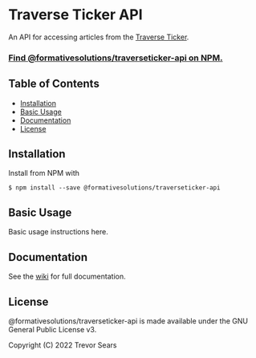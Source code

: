 # Traverse Ticker API

An API for accessing articles from the
[Traverse Ticker](https://www.traverseticker.com/).

### [Find @formativesolutions/traverseticker-api on NPM.](https://www.npmjs.com/package/formativesolutions/traverseticker-api)

## Table of Contents

 - [Installation](#installation)
 - [Basic Usage](#basic-usage)
 - [Documentation](#documentation)
 - [License](#license)

## Installation

Install from NPM with

```
$ npm install --save @formativesolutions/traverseticker-api
```

## Basic Usage

Basic usage instructions here.

## Documentation

See the [wiki](https://github.com/formativesolutions/traverseticker-api/wiki)
for full documentation.

## License

@formativesolutions/traverseticker-api is made available under the GNU General
Public License v3.

Copyright (C) 2022 Trevor Sears
